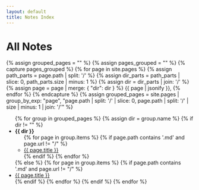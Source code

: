 ```yaml
---
layout: default
title: Notes Index
---
```


# All Notes

{% assign grouped_pages = "" %}
{% assign pages_grouped = "" %}
{% capture pages_grouped %}
  {% for page in site.pages %}
    {% assign path_parts = page.path | split: '/' %}
    {% assign dir_parts = path_parts | slice: 0, path_parts.size | minus: 1 %}
    {% assign dir = dir_parts | join: '/' %}
    {% assign page = page | merge: { "dir": dir } %}
    {{ page | jsonify }},
  {% endfor %}
{% endcapture %}
{% assign grouped_pages = site.pages | group_by_exp: "page", "page.path | split: '/' | slice: 0, page.path | split: '/' | size | minus: 1 | join: '/'" %}

<ul>
  {% for group in grouped_pages %}
    {% assign dir = group.name %}
    {% if dir != "" %}
      <li><strong>{{ dir }}</strong>
        <ul>
          {% for page in group.items %}
            {% if page.path contains '.md' and page.url != "/" %}
              <li><a href="{{ page.url | relative_url }}">{{ page.title }}</a></li>
            {% endif %}
          {% endfor %}
        </ul>
      </li>
    {% else %}
      {% for page in group.items %}
        {% if page.path contains '.md' and page.url != "/" %}
          <li><a href="{{ page.url | relative_url }}">{{ page.title }}</a></li>
        {% endif %}
      {% endfor %}
    {% endif %}
  {% endfor %}
</ul>
